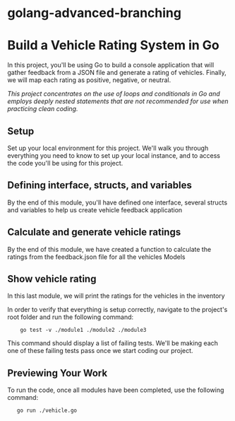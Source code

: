# golang-advanced-branching
# Build a Vehicle Rating System in Go
In this project, you'll be using Go to build a console application that will gather feedback from a JSON file and generate a rating of vehicles. Finally, we will map each rating as positive, negative, or neutral.

<i> This project concentrates on the use of loops and conditionals in Go and employs deeply nested statements that are not recommended for use when practicing clean coding. </i>

## Setup
Set up your local environment for this project. We'll walk you through everything you need to know to set up your local instance, and to access the code you'll be using for this project.

## Defining interface, structs, and variables
By the end of this module, you'll have defined one interface, several structs and variables to help us create vehicle feedback application

## Calculate and generate vehicle ratings
By the end of this module, we have created a function to calculate the ratings from the feedback.json file for all the vehicles Models

## Show vehicle rating
In this last module, we will print the ratings for the vehicles in the inventory

In order to verify that everything is setup correctly, navigate to the project's root folder and run the following command:

        go test -v ./module1 ./module2 ./module3

This command should display a list of failing tests. We'll be making each one of these failing tests pass once we start coding our project.

## Previewing Your Work
To run the code, once all modules have been completed, use the following command:

       go run ./vehicle.go
